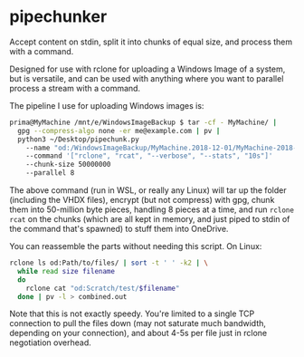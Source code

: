 # pipechunker

Accept content on stdin, split it into chunks of equal size, and process them with a command.

Designed for use with rclone for uploading a Windows Image of a system, but is versatile, and can be used with anything where you want to parallel process a stream with a command.

The pipeline I use for uploading Windows images is:

```bash
prima@MyMachine /mnt/e/WindowsImageBackup $ tar -cf - MyMachine/ |
  gpg --compress-algo none -er me@example.com | pv |
  python3 ~/Desktop/pipechunk.py
    --name "od:/WindowsImageBackup/MyMachine.2018-12-01/MyMachine-2018-12-01.tar.enc"
    --command '["rclone", "rcat", "--verbose", "--stats", "10s"]'
    --chunk-size 50000000
    --parallel 8
```

The above command (run in WSL, or really any Linux) will tar up the folder (including the VHDX files), encrypt (but not compress) with gpg, chunk them into 50-million byte pieces, handling 8 pieces at a time, and run `rclone rcat` on the chunks (which are all kept in memory, and just piped to stdin of the command that's spawned) to stuff them into OneDrive.

You can reassemble the parts without needing this script. On Linux:

```bash
rclone ls od:Path/to/files/ | sort -t ' ' -k2 | \
  while read size filename
  do
    rclone cat "od:Scratch/test/$filename"
  done | pv -l > combined.out
```

Note that this is not exactly speedy. You're limited to a single TCP connection to pull the files down (may not saturate much bandwidth, depending on your connection), and about 4-5s per file just in rclone negotiation overhead.
